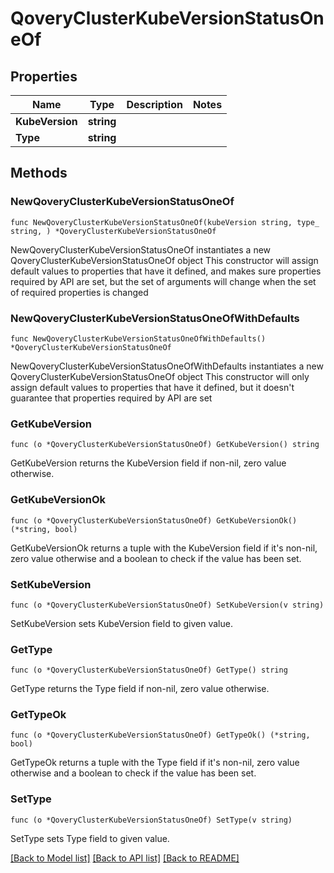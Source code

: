 # QoveryClusterKubeVersionStatusOneOf

## Properties

Name | Type | Description | Notes
------------ | ------------- | ------------- | -------------
**KubeVersion** | **string** |  | 
**Type** | **string** |  | 

## Methods

### NewQoveryClusterKubeVersionStatusOneOf

`func NewQoveryClusterKubeVersionStatusOneOf(kubeVersion string, type_ string, ) *QoveryClusterKubeVersionStatusOneOf`

NewQoveryClusterKubeVersionStatusOneOf instantiates a new QoveryClusterKubeVersionStatusOneOf object
This constructor will assign default values to properties that have it defined,
and makes sure properties required by API are set, but the set of arguments
will change when the set of required properties is changed

### NewQoveryClusterKubeVersionStatusOneOfWithDefaults

`func NewQoveryClusterKubeVersionStatusOneOfWithDefaults() *QoveryClusterKubeVersionStatusOneOf`

NewQoveryClusterKubeVersionStatusOneOfWithDefaults instantiates a new QoveryClusterKubeVersionStatusOneOf object
This constructor will only assign default values to properties that have it defined,
but it doesn't guarantee that properties required by API are set

### GetKubeVersion

`func (o *QoveryClusterKubeVersionStatusOneOf) GetKubeVersion() string`

GetKubeVersion returns the KubeVersion field if non-nil, zero value otherwise.

### GetKubeVersionOk

`func (o *QoveryClusterKubeVersionStatusOneOf) GetKubeVersionOk() (*string, bool)`

GetKubeVersionOk returns a tuple with the KubeVersion field if it's non-nil, zero value otherwise
and a boolean to check if the value has been set.

### SetKubeVersion

`func (o *QoveryClusterKubeVersionStatusOneOf) SetKubeVersion(v string)`

SetKubeVersion sets KubeVersion field to given value.


### GetType

`func (o *QoveryClusterKubeVersionStatusOneOf) GetType() string`

GetType returns the Type field if non-nil, zero value otherwise.

### GetTypeOk

`func (o *QoveryClusterKubeVersionStatusOneOf) GetTypeOk() (*string, bool)`

GetTypeOk returns a tuple with the Type field if it's non-nil, zero value otherwise
and a boolean to check if the value has been set.

### SetType

`func (o *QoveryClusterKubeVersionStatusOneOf) SetType(v string)`

SetType sets Type field to given value.



[[Back to Model list]](../README.md#documentation-for-models) [[Back to API list]](../README.md#documentation-for-api-endpoints) [[Back to README]](../README.md)


